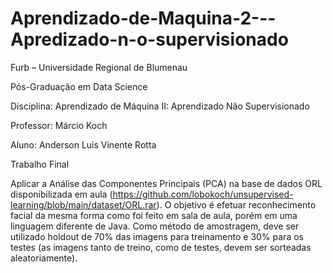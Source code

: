 # Aprendizado-de-Maquina-2---Apredizado-n-o-supervisionado

Furb – Universidade Regional de   Blumenau

Pós-Graduação em Data Science

Disciplina: Aprendizado de Máquina II: Aprendizado Não Supervisionado

Professor: Márcio Koch

Aluno: Anderson Luis Vinente Rotta


Trabalho Final

Aplicar a Análise das Componentes Principais (PCA) na base de dados ORL disponibilizada
em aula (https://github.com/lobokoch/unsupervised-learning/blob/main/dataset/ORL.rar).
O objetivo é efetuar reconhecimento facial da mesma forma como foi feito em sala de aula,
porém em uma linguagem diferente de Java.
Como método de amostragem, deve ser utilizado holdout de 70% das imagens para
treinamento e 30% para os testes (as imagens tanto de treino, como de testes, devem ser
sorteadas aleatoriamente).

